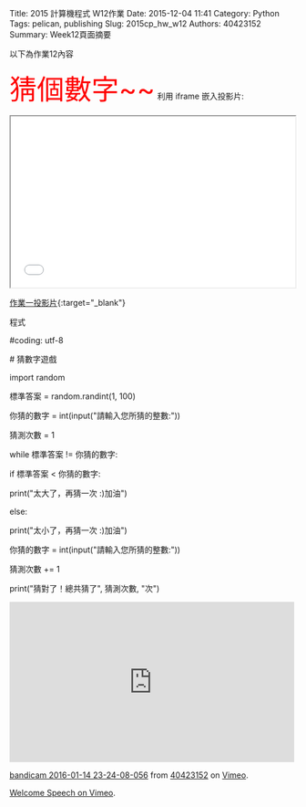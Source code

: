 Title: 2015 計算機程式 W12作業
Date: 2015-12-04 11:41
Category: Python
Tags: pelican, publishing
Slug: 2015cp_hw_w12
Authors: 40423152
Summary: Week12頁面摘要

以下為作業12內容

<font size=24><font color=red>猜個數字~~</font></font>
利用 iframe 嵌入投影片:

<iframe src="40423152_cp_w12_p.html" width="500" height="300"></iframe>

[作業一投影片](40423152_cp_w12_p.html){:target="_blank"}

<p>程式</p>
<p>#coding: utf-8</p>
<p># 猜數字遊戲</p>
<p>import random</p>
   
<p>標準答案 = random.randint(1, 100)</p>
<p>你猜的數字 = int(input("請輸入您所猜的整數:"))</p>
<p>猜測次數 = 1</p>
<p>while 標準答案 != 你猜的數字:</p>
   <p>     if 標準答案 < 你猜的數字:</p>
       <p>     print("太大了，再猜一次 :)加油")</p>
    <p>    else:</p>
        <p>    print("太小了，再猜一次 :)加油")</p>
    <p>    你猜的數字 = int(input("請輸入您所猜的整數:"))</p>
    <p>    猜測次數 += 1</p>
   
<p>print("猜對了！總共猜了", 猜測次數, "次")</p>


<iframe src="https://player.vimeo.com/video/151786037" width="500" height="281" frameborder="0" webkitallowfullscreen mozallowfullscreen allowfullscreen></iframe> <p><a href="https://vimeo.com/151786037">bandicam 2016-01-14 23-24-08-056</a> from <a href="https://vimeo.com/user46451216">40423152</a> on <a href="https://vimeo.com">Vimeo</a>.</p>

<p><a href="https://vimeo.com/137724068">Welcome Speech on <a href="https://vimeo.com">Vimeo</a>.</p>